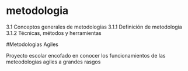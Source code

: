 # metodologia
3.1 Conceptos generales de metodologías  3.1.1 Definición de metodología  3.1.2 Técnicas, métodos y herramientas

#Metodologias Agiles

Proyecto escolar encofado en conocer los funcionamientos de las meteodologías agiles a grandes rasgos 
